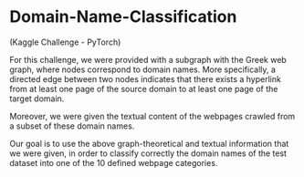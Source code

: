 # Domain-Name-Classification
(Kaggle Challenge - PyTorch)

For this challenge, we were provided with a subgraph with the Greek web graph, where
nodes correspond to domain names. More specifically, a directed edge between two nodes
indicates that there exists a hyperlink from at least one page of the source domain to at
least one page of the target domain.

Moreover, we were given the textual content of the webpages crawled from a subset
of these domain names.

Our goal is to use the above graph-theoretical and textual information that we were
given, in order to classify correctly the domain names of the test dataset into one of the 10
defined webpage categories.
